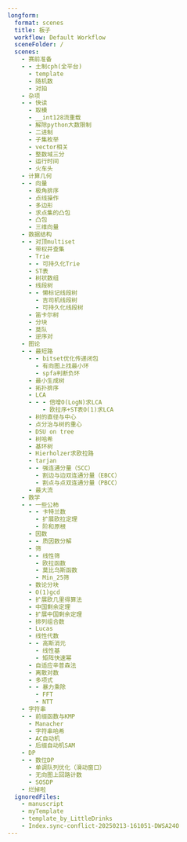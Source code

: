```yaml
---
longform:
  format: scenes
  title: 板子
  workflow: Default Workflow
  sceneFolder: /
  scenes:
    - 赛前准备
    - - 土制cph(全平台)
      - template
      - 随机数
      - 对拍
    - 杂项
    - - 快读
      - 取模
      - __int128流重载
      - 解除python大数限制
      - 二进制
      - 子集枚举
      - vector相关
      - 整数域三分
      - 运行时间
      - 火车头
    - 计算几何
    - - 向量
      - 极角排序
      - 点线操作
      - 多边形
      - 求点集的凸包
      - 凸包
      - 三维向量
    - 数据结构
    - - 对顶multiset
      - 带权并查集
      - Trie
      - - 可持久化Trie
      - ST表
      - 树状数组
      - 线段树
      - - 懒标记线段树
        - 吉司机线段树
        - 可持久化线段树
      - 笛卡尔树
      - 分块
      - 莫队
      - 逆序对
    - 图论
    - - 最短路
      - - bitset优化传递闭包
        - 有向图上找最小环
        - spfa判断负环
      - 最小生成树
      - 拓扑排序
      - LCA
      - - - 倍增O(LogN)求LCA
          - 欧拉序+ST表O(1)求LCA
      - 树的直径与中心
      - 点分治与树的重心
      - DSU on tree
      - 树哈希
      - 基环树
      - Hierholzer求欧拉路
      - tarjan
      - - 强连通分量（SCC）
        - 割边与边双连通分量（EBCC）
        - 割点与点双连通分量（PBCC）
      - 最大流
    - 数学
    - - 一些公柿
      - - 卡特兰数
        - 扩展欧拉定理
        - 阶和原根
      - 因数
      - - 质因数分解
      - 筛
      - - 线性筛
        - 欧拉函数
        - 莫比乌斯函数
        - Min_25筛
      - 数论分块
      - O(1)gcd
      - 扩展欧几里得算法
      - 中国剩余定理
      - 扩展中国剩余定理
      - 排列组合数
      - Lucas
      - 线性代数
      - - 高斯消元
        - 线性基
        - 矩阵快速幂
      - 自适应辛普森法
      - 离散对数
      - 多项式
      - - 暴力乘除
        - FFT
        - NTT
    - 字符串
    - - 前缀函数与KMP
      - Manacher
      - 字符串哈希
      - AC自动机
      - 后缀自动机SAM
    - DP
    - - 数位DP
      - 单调队列优化（滑动窗口）
      - 无向图上回路计数
      - SOSDP
    - 烂掉啦
  ignoredFiles:
    - manuscript
    - myTemplate
    - template_by_LittleDrinks
    - Index.sync-conflict-20250213-161051-DWSA24O
---
```

